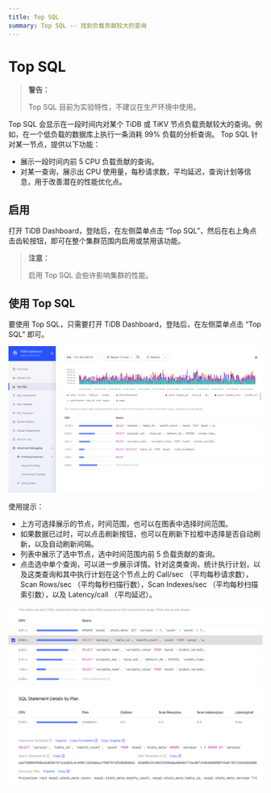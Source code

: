 ```yaml
---
title: Top SQL
summary: Top SQL -- 找到负载贡献较大的查询
---
```


# Top SQL

> **警告：**
>
> Top SQL 目前为实验特性，不建议在生产环境中使用。

Top SQL 会显示在一段时间内对某个 TiDB 或 TiKV 节点负载贡献较大的查询。例如，在一个低负载的数据库上执行一条消耗 99% 负载的分析查询。 Top SQL 针对某一节点，提供以下功能：

* 展示一段时间内前 5 CPU 负载贡献的查询。
* 对某一查询，展示出 CPU 使用量，每秒请求数，平均延迟，查询计划等信息，用于改善潜在的性能优化点。

## 启用

打开 TiDB Dashboard，登陆后，在左侧菜单点击 “Top SQL”，然后在右上角点击齿轮按钮，即可在整个集群范围内启用或禁用该功能。

> **注意：**
>
> 启用 Top SQL 会些许影响集群的性能。

## 使用 Top SQL

要使用 Top SQL，只需要打开 TiDB Dashboard，登陆后，在左侧菜单点击 “Top SQL” 即可。

![Top SQL](/media/dashboard/top-sql-overview.png)

使用提示：

* 上方可选择展示的节点，时间范围，也可以在图表中选择时间范围。
* 如果数据已过时，可以点击刷新按钮，也可以在刷新下拉框中选择是否自动刷新，以及自动刷新间隔。
* 列表中展示了选中节点，选中时间范围内前 5 负载贡献的查询。
* 点击选中单个查询，可以进一步展示详情。针对这类查询，统计执行计划，以及这类查询和其中执行计划在这个节点上的 Call/sec （平均每秒请求数），Scan Rows/sec （平均每秒扫描行数），Scan Indexes/sec （平均每秒扫描索引数），以及 Latency/call （平均延迟）。

![Top SQL Details](/media/dashboard/top-sql-details.png)
